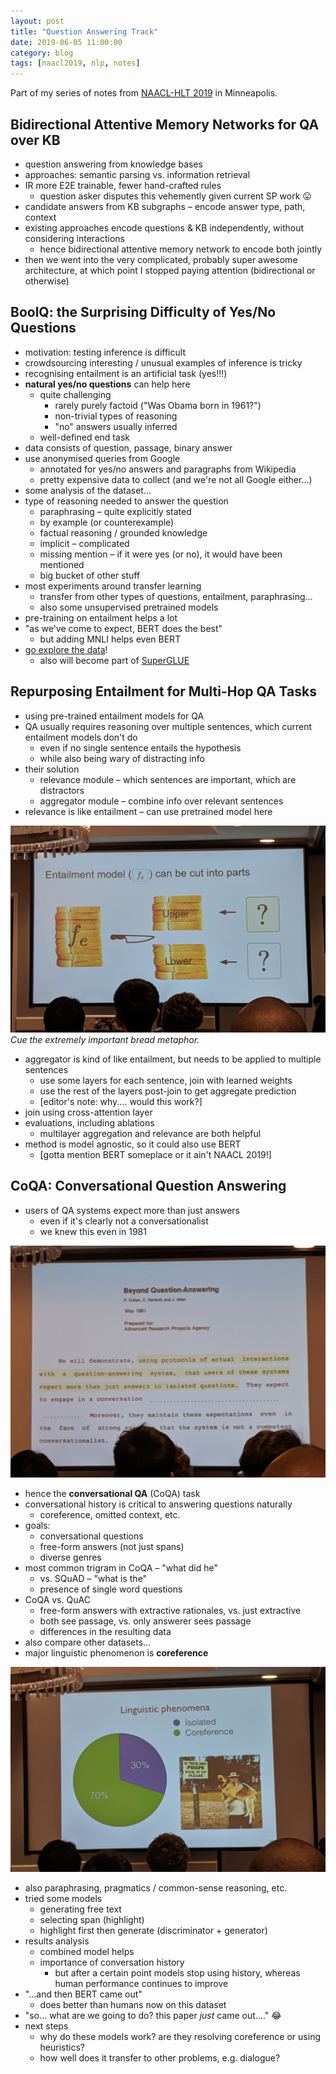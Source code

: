 ```yaml
---
layout: post
title: "Question Answering Track"
date: 2019-06-05 11:00:00
category: blog
tags: [naacl2019, nlp, notes]
---
```


Part of my series of notes from [NAACL-HLT 2019](https://naacl2019.org/) in Minneapolis.

## Bidirectional Attentive Memory Networks for QA over KB
* question answering from knowledge bases
* approaches: semantic parsing vs. information retrieval
* IR more E2E trainable, fewer hand-crafted rules
    * question asker disputes this vehemently given current SP work :stuck_out_tongue:
* candidate answers from KB subgraphs – encode answer type, path, context
* existing approaches encode questions & KB independently, without considering interactions
    * hence bidirectional attentive memory network to encode both jointly
* then we went into the very complicated, probably super awesome architecture, at which point I stopped paying attention (bidirectional or otherwise)

## BoolQ: the Surprising Difficulty of Yes/No Questions
* motivation: testing inference is difficult
* crowdsourcing interesting / unusual examples of inference is tricky
* recognising entailment is an artificial task (yes!!!)
* **natural yes/no questions** can help here
    * quite challenging
        * rarely purely factoid ("Was Obama born in 1961?")
        * non-trivial types of reasoning
        * "no" answers usually inferred
    * well-defined end task
* data consists of question, passage, binary answer
* use anonymised queries from Google
    * annotated for yes/no answers and paragraphs from Wikipedia
    * pretty expensive data to collect (and we're not all Google either...)
* some analysis of the dataset...
* type of reasoning needed to answer the question
    * paraphrasing – quite explicitly stated
    * by example (or counterexample)
    * factual reasoning / grounded knowledge
    * implicit – complicated
    * missing mention – if it were yes (or no), it would have been mentioned
    * big bucket of other stuff
* most experiments around transfer learning
    * transfer from other types of questions, entailment, paraphrasing...
    * also some unsupervised pretrained models
* pre-training on entailment helps a lot
* "as we've come to expect, BERT does the best"
    * but adding MNLI helps even BERT
* [go explore the data](goo.gl/boolq)!
    * also will become part of [SuperGLUE](https://super.gluebenchmark.com/)

## Repurposing Entailment for Multi-Hop QA Tasks
* using pre-trained entailment models for QA
* QA usually requires reasoning over multiple sentences, which current entailment models don't do
    * even if no single sentence entails the hypothesis
    * while also being wary of distracting info
* their solution
    * relevance module – which sentences are important, which are distractors
    * aggregator module – combine info over relevant sentences
* relevance is like entailment – can use pretrained model here

![bread](/assets/images/2019-naacl/bread.jpg "bread")
*Cue the extremely important bread metaphor.*

* aggregator is kind of like entailment, but needs to be applied to multiple sentences
    * use some layers for each sentence, join with learned weights
    * use the rest of the layers post-join to get aggregate prediction
    * [editor's note: why.... would this work?]
* join using cross-attention layer
* evaluations, including ablations
    * multilayer aggregation and relevance are both helpful
* method is model agnostic, so it could also use BERT
    * [gotta mention BERT someplace or it ain't NAACL 2019!]

## CoQA: Conversational Question Answering
* users of QA systems expect more than just answers
    * even if it's clearly not a conversationalist
    * we knew this even in 1981

![beyond](/assets/images/2019-naacl/beyond.jpg "beyond")

* hence the **conversational QA** (CoQA) task
* conversational history is critical to answering questions naturally
    * coreference, omitted context, etc.
* goals:
    * conversational questions
    * free-form answers (not just spans)
    * diverse genres
* most common trigram in CoQA – "what did he"
    * vs. SQuAD – "what is the"
    * presence of single word questions
* CoQA vs. QuAC
    * free-form answers with extractive rationales, vs. just extractive
    * both see passage, vs. only answerer sees passage
    * differences in the resulting data
* also compare other datasets...
* major linguistic phenomenon is **coreference**

![coref](/assets/images/2019-naacl/coref.jpg "coref")

* also paraphrasing, pragmatics / common-sense reasoning, etc.
* tried some models
    * generating free text
    * selecting span (highlight)
    * highlight first then generate (discriminator + generator)
* results analysis
    * combined model helps
    * importance of conversation history
        * but after a certain point models stop using history, whereas human performance continues to improve
* "...and then BERT came out"
    * does better than humans now on this dataset
* "so... what are we going to do? this paper *just* came out...." :joy:
* next steps
    * why do these models work? are they resolving coreference or using heuristics?
    * how well does it transfer to other problems, e.g. dialogue?
